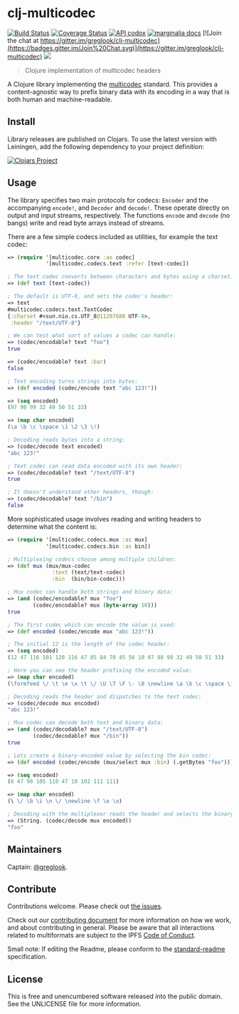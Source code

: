clj-multicodec
==============

[![Build Status](https://travis-ci.org/greglook/clj-multicodec.svg?branch=develop)](https://travis-ci.org/greglook/clj-multicodec)
[![Coverage Status](https://coveralls.io/repos/greglook/clj-multicodec/badge.svg?branch=develop&service=github)](https://coveralls.io/github/greglook/clj-multicodec?branch=develop)
[![API codox](https://img.shields.io/badge/doc-API-blue.svg)](https://greglook.github.io/clj-multicodec/api/)
[![marginalia docs](http://img.shields.io/badge/doc-marginalia-blue.svg)](https://greglook.github.io/clj-multicodec/marginalia/uberdoc.html)
[![Join the chat at https://gitter.im/greglook/clj-multicodec](https://badges.gitter.im/Join%20Chat.svg)](https://gitter.im/greglook/clj-multicodec)
[![](https://img.shields.io/badge/freenode-%23ipfs-blue.svg?style=flat-square)](http://webchat.freenode.net/?channels=%23ipfs)

> Clojure implementation of multicodec headers

A Clojure library implementing the
[multicodec](https://github.com/multiformats/multicodec) standard. This provides a
content-agnostic way to prefix binary data with its encoding in a way that is
both human and machine-readable.

## Install

Library releases are published on Clojars. To use the latest version with
Leiningen, add the following dependency to your project definition:

[![Clojars Project](http://clojars.org/mvxcvi/multicodec/latest-version.svg)](http://clojars.org/mvxcvi/multicodec)

## Usage

The library specifies two main protocols for codecs: `Encoder` and the
accompanying `encode!`, and `Decoder` and `decode!`. These operate directly on
output and input streams, respectively. The functions `encode` and `decode` (no
bangs) write and read byte arrays instead of streams.

There are a few simple codecs included as utilities, for example the text codec:

```clojure
=> (require '[multicodec.core :as codec]
            '[multicodec.codecs.text :refer [text-codec])

; The text codec converts between characters and bytes using a charset:
=> (def text (text-codec))

; The default is UTF-8, and sets the codec's header:
=> text
#multicodec.codecs.text.TextCodec
{:charset #<sun.nio.cs.UTF_8@11207688 UTF-8>,
 :header "/text/UTF-8"}

; We can test what sort of values a codec can handle:
=> (codec/encodable? text "foo")
true

=> (codec/encodable? text :bar)
false

; Text encoding turns strings into bytes:
=> (def encoded (codec/encode text "abc 123!"))

=> (seq encoded)
(97 98 99 32 49 50 51 33)

=> (map char encoded)
(\a \b \c \space \1 \2 \3 \!)

; Decoding reads bytes into a string:
=> (codec/decode text encoded)
"abc 123!"

; Text codec can read data encoded with its own header:
=> (codec/decodable? text "/text/UTF-8")
true

; It doesn't understand other headers, though:
=> (codec/decodable? text "/bin")
false
```

More sophisticated usage involves reading and writing headers to determine what
the content is:

```clojure
=> (require '[multicodec.codecs.mux :as mux]
            '[multicodec.codecs.bin :as bin])

; Multiplexing codecs choose among multiple children:
=> (def mux (mux/mux-codec
              :text (text/text-codec)
              :bin  (bin/bin-codec)))

; Mux codec can handle both strings and binary data:
=> (and (codec/encodable? mux "foo")
        (codec/encodable? mux (byte-array 10)))
true

; The first codec which can encode the value is used:
=> (def encoded (codec/encode mux "abc 123!"))

; The initial 12 is the length of the codec header:
=> (seq encoded)
(12 47 116 101 120 116 47 85 84 70 45 56 10 97 98 99 32 49 50 51 33)

; Here you can see the header prefixing the encoded value:
=> (map char encoded)
(\formfeed \/ \t \e \x \t \/ \U \T \F \- \8 \newline \a \b \c \space \1 \2 \3 \!)

; Decoding reads the header and dispatches to the text codec:
=> (codec/decode mux encoded)
"abc 123!"

; Mux codec can decode both text and binary data:
=> (and (codec/decodable? mux "/text/UTF-8")
        (codec/decodable? mux "/bin"))
true

; Lets create a binary-encoded value by selecting the bin codec:
=> (def encoded (codec/encode (mux/select mux :bin) (.getBytes "foo")))

=> (seq encoded)
(6 47 98 105 110 47 10 102 111 111)

=> (map char encoded)
(\ \/ \b \i \n \/ \newline \f \o \o)

; Decoding with the multiplexer reads the header and selects the binary codec:
=> (String. (codec/decode mux encoded))
"foo"
```

## Maintainers

Captain: [@greglook](https://github.com/greglook).

## Contribute

Contributions welcome. Please check out [the issues](https://github.com/multiformats/clj-multicodec/issues).

Check out our [contributing document](https://github.com/multiformats/multiformats/blob/master/contributing.md) for more information on how we work, and about contributing in general. Please be aware that all interactions related to multiformats are subject to the IPFS [Code of Conduct](https://github.com/ipfs/community/blob/master/code-of-conduct.md).

Small note: If editing the Readme, please conform to the [standard-readme](https://github.com/RichardLitt/standard-readme) specification.

## License

This is free and unencumbered software released into the public domain.
See the UNLICENSE file for more information.
